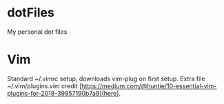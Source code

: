 # dotFiles
My personal dot files

# Vim
Standard ~/.vimrc setup, downloads vim-plug on first setup. Extra file ~/.vim/plugins.vim credit [https://medium.com/@huntie/10-essential-vim-plugins-for-2018-39957190b7a9](here).
